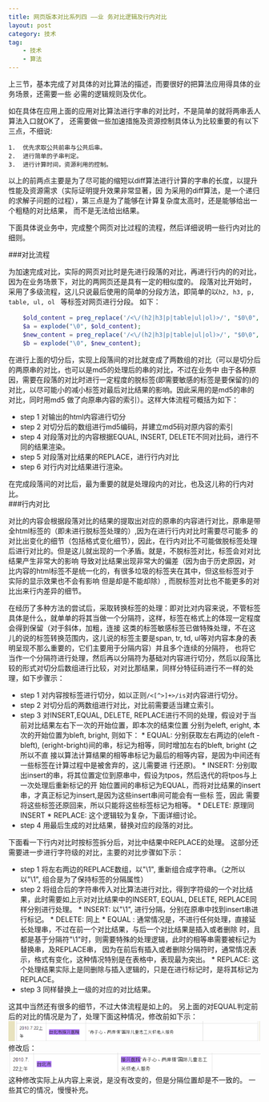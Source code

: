 ```yaml
---
title: 网页版本对比系列四 ——业 务对比逻辑及行内对比 
layout: post
category: 技术
tag:
    - 技术
    - 算法
---
```


上三节，基本完成了对具体的对比算法的描述，而要很好的把算法应用得具体的业务场景，还需要一些
必需的逻辑规则及优化。

如在具体在应用上面的应用对比算法进行字串的对比时，不是简单的就将两串丢人算法入口就OK了，
还需要做一些加速措施及资源控制具体认为比较重要的有以下三点，不细说:

    1.  优先求取公共前串与公共后串。
    2.  进行简单的子串判定。
    3.  进行计算时间，资源利用的控制。

以上的前两点主要是为了尽可能的缩短以diff算法进行计算的字串的长度，以提升性能及资源需求（实际证明提升效果非常显著，因
为采用的diff算法，是一个递归的求解子问题的过程），第三点是为了能够在计算复杂度太高时，还是能够给出一个粗糙的对比结果，
而不是无法给出结果。

下面具体说业务中，完成整个网页对比过程的流程，然后详细说明一些行内对比的细则。

###对比流程

为加速完成对比，实际的网页对比时是先进行段落的对比，再进行行内的的对比，因为在业务场景下，对比的两网页还是具有一定的相似度的。
段落对比开始时，采用了多级流程，这儿只说最后使用的简单的分段方法，即简单的以`h2, h3, p, table, ul, ol ` 等标签对网页进行分段。
如下：

```php
    $old_content = preg_replace('/<\/(h2|h3|p|table|ul|ol)>/', "$0\0", $old_content);
    $a = explode("\0", $old_content);
    $new_content = preg_replace('/<\/(h2|h3|p|table|ul|ol)>/', "$0\0", $new_content);
    $b = explode("\0", $new_content);
```

在进行上面的切分后，实现上段落间的对比就变成了两数组的对比（可以是切分后的两原串的对比，也可以是md5的处理后的串的对比，不过在业务中
由于各种原因，需要在段落的对比时进行一定程度的脱标签(即需要敏感的标签是要保留的)的对比，以尽可能小的减小标签对最后对比结果的影响。因此采用的是md5的串的对比，同时用md5
做了向原串内容的索引）。这样大体流程可概括为如下：

*  step 1 对输出的html内容进行切分
*  step 2 对切分后的数组进行md5编码，并建立md5码对原内容的索引
*  step 4 对段落对比的内容根据EQUAL, INSERT, DELETE不同对比码，进行不同的结果渲染。
*  step 5 对段落对比结果的REPLACE，进行行内对比
*  step 6 对行内对比结果进行渲染。
  
在完成段落间的对比后，最为重要的就是处理段内的对比，也及这儿称的行内对比。  
###行内对比

对比的内容会根据段落对比的结果的提取出对应的原串的内容进行对比，原串是带全html标签的（即未进行脱标签处理的）,因为在进行行内对比时需要尽可能多
的对比出变化的细节（包括格式变化细节），因此，在行内对比不可能做脱标签处理后进行对比的。但是这儿就出现的一个矛盾。就是，不脱标签对比，标签会对对比结果产生非常大的影响
导致对比结果出现非常大的偏差（因为由于历史原因，对比内容的html标签不是统一化的，有很多垃圾的标签夹在其中，但这些标签对于实际的显示效果也不会有影响
但是却是不能却除）, 而脱标签对比也不能更多的对比出来行内差异的细节。

在经历了多种方法的尝试后，采取转换标签的处理：即对比对内容来说，不管标签具体是什么，就单单的将其当做一个分隔符，这样，标签在格式上的体现一定程度会得到保留（对于斜体，加粗，连接
这类的标签敏感标签已做特殊处理，不在这儿的说的标签转换范围内，这儿说的标签主要是span, tr, td, ul等对内容本身的表明呈现不那么重要的，它们主要用于分隔内容）并且多个连续的分隔符，
也将它当作一个分隔符进行处理，然后再以分隔符为基础对内容进行切分，然后以段落比较的形式对切分后数组进行比较，对对比那结果，同样分特征码进行不一样的处理，如下步骤示：

*   step 1 对内容按标签进行切分，如以正则`/<[^>]+>/is`对内容进行切分。
*   step 2 对切分后的两数组进行对比，对比前需要适当建立索引。
*   step 3 对INSERT,EQUAL, DELETE, REPLACE进行不同的处理，假设对于当前对比结果左右下一次的开始位置，即本次的结束位置
    分别为eleft, eright, 本次的开始位置为bleft, bright, 则如下：
        *  EQUAL: 分别获取左右两边的(eleft - bleft), (eright-bright)间的串，标记为相等，同时增加左右的bleft, bright (之所以不直
            接以算法计算结果的相等串标记为最后的相等内容，是因为中间还有一些标签在计算过程中是被舍弃的，这儿需要进
            行还原)。
        *  INSERT: 分别取出insert的串，将其位置定位到原串中，假设为tpos，然后迭代的将tpos与上一次处理后重新标记的开
            始位置间的串标记为EQUAL，而将对比结果的insert串，才真正标记为insert,是因为这些insert串间可能会有一些标
            签，因此 需要将这些标签还原回来，所以只能将这些标签标记为相等。
        *  DELETE: 原理同INSERT
        *  REPLACE: 这个逻辑较为复杂，下面详细讨论。
*  step 4 用最后生成的对比结果，替换对应的段落的对比。

下面看一下行内对比时按标签拆分后，对比中结果中REPLACE的处理。
这部分还需要进一步进行字符级的对比，主要的对比步骤如下示：

*   step 1 将左右两边的REPLACE数组，以"\1", 重新组合成字符串。（之所以以"\1", 组合是为了保持标签的分隔属性）
*   step 2 将组合后的字符串传入对比算法进行对比，得到字符级的一个对比结果，此时需要如上示对对比结果中的INSERT, EQUAL, DELETE, REPLACE同样分别进行处理。
        *   INSERT: 以"\1", 进行分隔，分别在原串中找到insert串进行标记。
        *   DELETE: 同上
        *   EQUAL : 通常情况是，不进行任何处理，直接延长处理串，不过在前一个对比结果，与后一个对比结果是插入或者删除
                    时，且都是基于分隔符"\1"时，则需要特殊的处理逻辑，此时的相等串需要被标记为替换串，及REPLACE串，
                    因为在前后有插入或者删除分隔符时，通常情况表示，格式有变化，这种情况特别是在表格中，表现最为突出。
        *   REPLACE: 这个处理结果实际上是同删除与插入逻辑的，只是在进行标记时，是将其标记为REPLACE。
*   step 3 同样替换上一级的对应的对比结果。

这其中当然还有很多的细节，不过大体流程是如上的。
另上面的对EQUAL判定前后的对比的情况是为了，处理下面这种情况，修改前如下示：
[![edit](/media/files/tech/diff_0.png)]()
修改后：
[![edit](/media/files/tech/diff_1.png)]()
这种修改实际上从内容上来说，是没有改变的，但是分隔位置却是不一致的。
一些其它的情况，慢慢补充。









